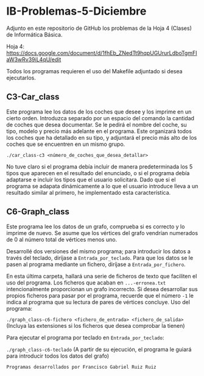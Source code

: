 # IB-Problemas-5-Diciembre
Adjunto en este repositorio de GitHub los problemas de la Hoja 4 (Clases) de Informática Básica.

Hoja 4: https://docs.google.com/document/d/1fhEb_ZNedTt9hqpUGUrurLdboTgmFIaW3wRv39iL4qU/edit

Todos los programas requieren el uso del Makefile adjuntado si desea ejecutarlos.

## C3-Car_class
Este programa lee los datos de los coches que desee y los imprime en un cierto orden. Introduzca separado por un espacio del comando la cantidad de coches que desea documentar. Se le pedirá el nombre del coche, su tipo, modelo y precio más adelante en el programa. Este organizará todos los coches que ha detallado en su tipo, y adjuntará el precio más alto de los coches que se encuentren en un mismo grupo.

`./car_class-c3 <número_de_coches_que_desea_detallar>`

No tuve claro si el programa debía incluir de manera predeterminada los 5 tipos que aparecen en el resultado del enunciado, o si el programa debía adaptarse e incluir los tipos que el usuario solicitara. Dado que si el programa se adapata dinámicamente a lo que el usuario introduce lleva a un resultado similar al primero, he implementado esta característica.

## C6-Graph_class
Este programa lee los datos de un grafo, comprueba si es correcto y lo imprime de nuevo. Se asume que los vértices del grafo vendrían numerados de 0 al número total de vértices menos uno.

Desarrollé dos versiones del mismo programa; para introducir los datos a través del teclado, diríjase a `Entrada_por_teclado`. Para que los datos se le pasen al programa mediante un fichero, diríjase a `Entrada_por_fichero`.

En esta última carpeta, hallará una serie de ficheros de texto que faciliten el uso del programa. Los ficheros que acaban en `...-erronea.txt` intencionalmente proporcionan un grafo incorrecto. Si desea desarrollar sus propios ficheros para pasar por el programa, recuerde que el número `-1` le indica al programa que su lectura de pares de vértices concluye. Uso del programa:

`./graph_class-c6-fichero <fichero_de_entrada> <fichero_de_salida>`
(Incluya las extensiones si los ficheros que desea comprobar la tienen)

Para ejecutar el programa por teclado en `Entrada_por_teclado`:

`./graph_class-c6-teclado`
(A partir de su ejecución, el programa le guiará para introducir todos los datos del grafo)

`Programas desarrollados por Francisco Gabriel Ruiz Ruiz`
